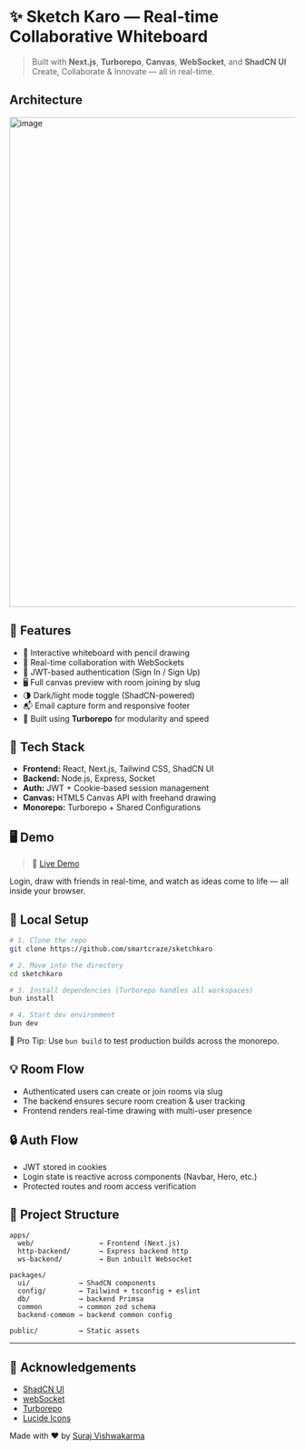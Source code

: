 # ✨ Sketch Karo — Real-time Collaborative Whiteboard

> Built with **Next.js**, **Turborepo**, **Canvas**, **WebSocket**, and **ShadCN UI**
> Create, Collaborate & Innovate — all in real-time.

## Architecture 

<img width="1666" height="862" alt="image" src="https://github.com/user-attachments/assets/8060a893-a431-49a7-8a7d-681bf3d08cf2" />

## 🚀 Features

* 🎨 Interactive whiteboard with pencil drawing
* 🤝 Real-time collaboration with WebSockets
* 🔐 JWT-based authentication (Sign In / Sign Up)
* 🖥️ Full canvas preview with room joining by slug
* 🌗 Dark/light mode toggle (ShadCN-powered)
* 📬 Email capture form and responsive footer
* 🔧 Built using **Turborepo** for modularity and speed

## 🧱 Tech Stack

* **Frontend:** React, Next.js, Tailwind CSS, ShadCN UI
* **Backend:** Node.js, Express, Socket
* **Auth:** JWT + Cookie-based session management
* **Canvas:** HTML5 Canvas API with freehand drawing
* **Monorepo:** Turborepo + Shared Configurations

## 🖥️ Demo

> 🔗 [Live Demo](https://sketchkaro.surajv.me)

Login, draw with friends in real-time, and watch as ideas come to life — all inside your browser.


## 💪 Local Setup

```bash
# 1. Clone the repo
git clone https://github.com/smartcraze/sketchkaro

# 2. Move into the directory
cd sketchkaro

# 3. Install dependencies (Turborepo handles all workspaces)
bun install

# 4. Start dev environment
bun dev
```

🧠 Pro Tip: Use `bun build` to test production builds across the monorepo.


## 💡 Room Flow

* Authenticated users can create or join rooms via slug
* The backend ensures secure room creation & user tracking
* Frontend renders real-time drawing with multi-user presence


## 🔒 Auth Flow

* JWT stored in cookies
* Login state is reactive across components (Navbar, Hero, etc.)
* Protected routes and room access verification

## 📁 Project Structure

```
apps/
  web/                → Frontend (Next.js)
  http-backend/       → Express backend http
  ws-backend/         → Bun inbuilt Websocket

packages/
  ui/            → ShadCN components
  config/        → Tailwind + tsconfig + eslint
  db/            → backend Primsa
  common         → common zod schema
  backend-commom → backend common config

public/          → Static assets
```

---

## 🙌 Acknowledgements

* [ShadCN UI](https://ui.shadcn.com)
* [webSocket](https://bun.sh)
* [Turborepo](https://turbo.build)
* [Lucide Icons](https://lucide.dev)

Made with ❤️ by [Suraj Vishwakarma](https://twitter.com/surajv354)
